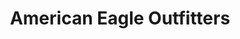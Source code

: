 ---
title: "American Eagle Outfitters"
url: /saint-peters/american-eagle-outfitters/
shop: clothes
---